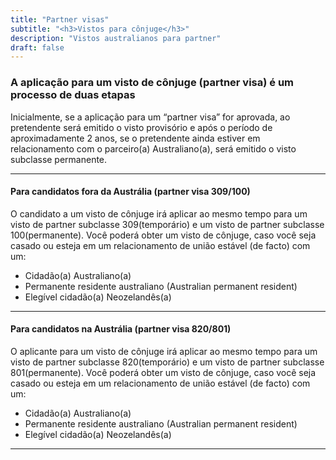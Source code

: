 ```yaml
---
title: "Partner visas"
subtitle: "<h3>Vistos para cônjuge</h3>"
description: "Vistos australianos para partner"
draft: false
---
```

### A aplicação para um visto de cônjuge (partner visa) é um processo de duas etapas

Inicialmente, se a aplicação para um “partner visa” for aprovada, ao pretendente será emitido o visto provisório e após
o período de aproximadamente 2 anos, se o pretendente ainda estiver em relacionamento com o parceiro(a) Australiano(a), será emitido o visto subclasse permanente.

***

#### Para candidatos fora da Austrália (partner visa 309/100)

O candidato a um visto de cônjuge irá aplicar ao mesmo tempo para um visto de partner subclasse 309(temporário) e um visto de partner subclasse 100(permanente).
Você poderá obter um visto de cônjuge, caso você seja casado ou esteja em um relacionamento de união estável (de facto) com um:

* Cidadão(a) Australiano(a)
* Permanente residente australiano (Australian permanent resident)
* Elegível cidadão(a) Neozelandês(a)

***

#### Para candidatos na Austrália (partner visa 820/801)

O aplicante para um visto de cônjuge irá aplicar ao mesmo tempo para um visto de partner subclasse 820(temporário) e um visto de partner subclasse 801(permanente).
Você poderá obter um visto de cônjuge, caso você seja casado ou esteja em um relacionamento de união estável (de facto) com um:

* Cidadão(a) Australiano(a)
* Permanente residente australiano (Australian permanent resident)
* Elegível cidadão(a) Neozelandês(a)

***
